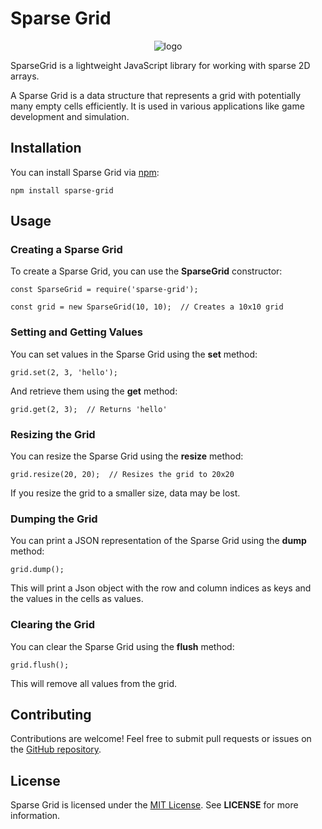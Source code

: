 # Sparse Grid

<p align="center">
   <img src="http://jollywood.free.fr/spgd.png" alt="logo"/>
</p>

SparseGrid is a lightweight JavaScript library for working with sparse 2D arrays.

A Sparse Grid is a data structure that represents a grid with potentially many empty cells efficiently. It is used in various applications like game development and simulation.

## Installation

You can install Sparse Grid via [npm](https://www.npmjs.com/package/sparse-grid):

`
    npm install sparse-grid
`

## Usage

### Creating a Sparse Grid

To create a Sparse Grid, you can use the **SparseGrid** constructor:

`
    const SparseGrid = require('sparse-grid');
`

`
    const grid = new SparseGrid(10, 10);  // Creates a 10x10 grid
`

### Setting and Getting Values

You can set values in the Sparse Grid using the **set** method:

`
    grid.set(2, 3, 'hello');
`

And retrieve them using the **get** method:

`
    grid.get(2, 3);  // Returns 'hello'
`

### Resizing the Grid

You can resize the Sparse Grid using the **resize** method:

`
    grid.resize(20, 20);  // Resizes the grid to 20x20
`

If you resize the grid to a smaller size, data may be lost.

### Dumping the Grid

You can print a JSON representation of the Sparse Grid using the **dump** method:

`
    grid.dump();
`

This will print a Json object with the row and column indices as keys and the values in the cells as values.

### Clearing the Grid

You can clear the Sparse Grid using the **flush** method:

`
    grid.flush();
`

This will remove all values from the grid.

## Contributing

Contributions are welcome! Feel free to submit pull requests or issues on the [GitHub repository](https://github.com/Magatsu41/sparse-grid).

## License

Sparse Grid is licensed under the [MIT License](https://opensource.org/license/mit/). See **LICENSE** for more information.
